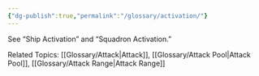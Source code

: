 ```yaml
---
{"dg-publish":true,"permalink":"/glossary/activation/"}
---
```


See “Ship Activation” and “Squadron Activation.”

Related Topics: [[Glossary/Attack\|Attack]], [[Glossary/Attack Pool\|Attack Pool]], [[Glossary/Attack Range\|Attack Range]]